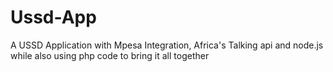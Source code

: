 # Ussd-App
A USSD Application with Mpesa Integration, Africa's Talking api and node.js while also using php code to bring it all together
